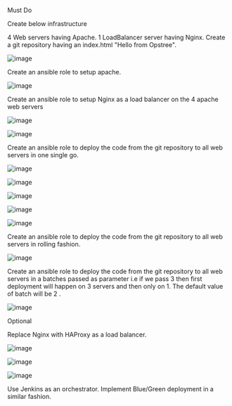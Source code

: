 Must Do

Create below infrastructure

4 Web servers having Apache.
1 LoadBalancer server having Nginx.
Create a git repository having an index.html "Hello from Opstree".

![image](images/1.png)

Create an ansible role to setup apache.

![image](images/2.png)

Create an ansible role to setup Nginx as a load balancer on the 4 apache web servers

![image](images/3.png)

![image](images/31.png)

Create an ansible role to deploy the code from the git repository to all web servers in 
one single go.

![image](images/4.png)

![image](images/41.png)

![image](images/42.png)

![image](images/43.png)

![image](images/44.png)

Create an ansible role to deploy the code from the git repository to all web servers in rolling fashion.

![image](images/5.png)

Create an ansible role to deploy the code from the git repository to all web servers in a batches passed as parameter i.e if we pass 3 then first deployment will happen on 3 servers and then only on 1. The default value of batch will be 2 .

![image](images/6.png)

Optional

Replace Nginx with HAProxy as a load balancer.

![image](images/7.png)

![image](images/71.png)

![image](images/72.png)

Use Jenkins as an orchestrator.
Implement Blue/Green deployment in a similar fashion.
